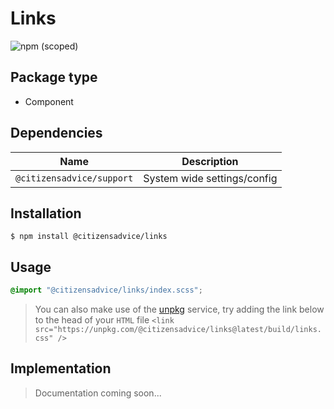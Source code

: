 # Links

![npm (scoped)](https://img.shields.io/npm/v/@citizensadvice/links.svg)

## Package type

- Component

## Dependencies

| Name                      | Description                 |
|---------------------------|-----------------------------|
| `@citizensadvice/support` | System wide settings/config |

## Installation

```shell
$ npm install @citizensadvice/links
```

## Usage

```scss
@import "@citizensadvice/links/index.scss";
```

> You can also make use of the [unpkg](https://unpkg.com) service, try adding the link below to the head of your `HTML` file
> `<link src="https://unpkg.com/@citizensadvice/links@latest/build/links.css" />`

## Implementation

> Documentation coming soon...
